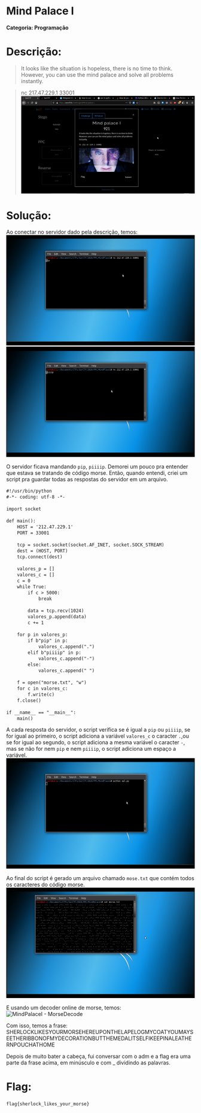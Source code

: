 # Mind Palace I

**Categoria: Programação**

# Descrição:
>It looks like the situation is hopeless, there is no time to think. However, you can use the mind palace and solve all problems instantly.

>nc 217.47.229.1 33001
![MindPalaceI - Chall](mindpalaceI_chall.png)

# Solução:
Ao conectar no servidor dado pela descrição, temos:
![MindPalaceI - Servidor_pip](mindpalaceI_1.png)
![MindPalaceI - Servidor_piiiip](mindpalaceI_2.png)

O servidor ficava mandando ```pip```, ```piiiip```.
Demorei um pouco pra entender que estava se tratando de código morse. Então, quando entendi, criei um script pra guardar todas as respostas do servidor em um arquivo.

```
#!/usr/bin/python
#-*- coding: utf-8 -*-

import socket

def main():
	HOST = '212.47.229.1'
	PORT = 33001

	tcp = socket.socket(socket.AF_INET, socket.SOCK_STREAM)
	dest = (HOST, PORT)
	tcp.connect(dest)

	valores_p = []
	valores_c = []
	c = 0
	while True:
		if c > 5000:
			break

		data = tcp.recv(1024)
		valores_p.append(data)
		c += 1

	for p in valores_p:
		if b"pip" in p:
			valores_c.append(".")
		elif b"piiiip" in p:
			valores_c.append("-")
		else:
			valores_c.append(" ")

	f = open("morse.txt", "w")
	for c in valores_c:
		f.write(c)
	f.close()

if __name__ == "__main__":
	main()
```

A cada resposta do servidor, o script verifica se é igual a ```pip``` ou ```piiiip```, se for igual ao primeiro, o script adiciona a variável ```valores_c``` o caracter ```.```,ou se for igual ao segundo, o script adiciona a mesma variável o caracter ```-```, mas se não for nem ```pip``` e nem ```piiiip```, o script adiciona um espaço a variável.
![MindPalaceI - UsandoScript](mindpalaceI_3.png)

Ao final do script é gerado um arquivo chamado ```mose.txt``` que contém todos os caracteres do código morse.
![MindPalaceI - ArquivoMorse](mindpalaceI_4.png)

E usando um decoder online de morse, temos:
![MindPalaceI - MorseDecode]()

Com isso, temos a frase:
SHERLOCKLIKESYOURMORSEHEREUPONTHELAPELOGMYCOATYOUMAYSEETHERIBBONOFMYDECORATIONBUTTHEMEDALITSELFIKEEPINALEATHERNPOUCHATHOME

Depois de muito bater a cabeça, fui conversar com o adm e a flag era uma parte da frase acima, em minúsculo e com _ dividindo as palavras.

# Flag:
```flag{sherlock_likes_your_morse}```
